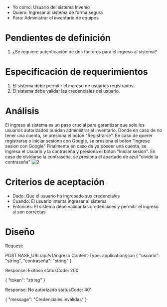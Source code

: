 - Yo como: Usuario del sistema Invenio
- Quiero: Ingresar al sistema de forma segura
- Para: Administrar el inventario de equipos

# Pendientes de definición
1. ¿Se requiere autenticación de dos factores para el ingreso al sistema?

# Especificación de requerimientos
1. El sistema debe permitir el ingreso de usuarios registrados.
2. El sistema debe validar las credenciales del usuario.

# Análisis
El ingreso al sistema es un paso crucial para garantizar que solo los usuarios autorizados puedan administrar el inventario.
Donde en caso de no tener una cuenta, se presiona el boton "Registrarse".
En caso de querer registrarse o iniciar sesionn con Google, se presiona el boton "Ingrese sesion con Google"
Finalmente en caso de ya poseer una cuenta, se ingresa el Usuario y la contraseña y presiona el boton "Iniciar sesion".
En caso de olvidarse la contraseña, se presiona el apartado de azul "olvido la contraseña"
![2](https://github.com/Crisale7/Invenio/assets/93544993/07627e2f-7382-4a6b-aac4-0b0c93e3078b)





# Criterios de aceptación
- Dado: Que el usuario ha ingresado sus credenciales
- Cuando: El usuario intenta ingresar al sistema
- Entonces: El sistema debe validar las credenciales y permitir el ingreso si son correctas

# Diseño
Request:

POST BASE_URL/api/v1/ingreso
Content-Type: application/json
{
    "usuario": "string",
    "contraseña": "string"
}

Response: Exitoso statusCode: 200

{
    "token": "string"
}

Response: No autorizado statusCode: 401

{
    "message": "Credenciales inválidas"
}
